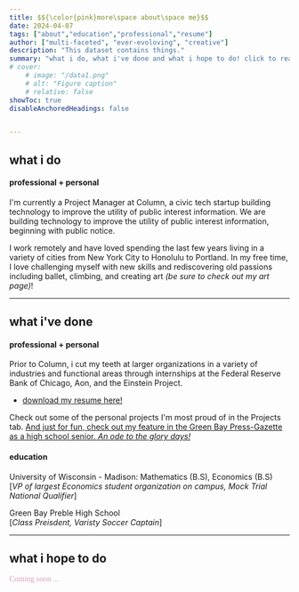 ```yaml
---
title: $${\color{pink}more\space about\space me}$$ 
date: 2024-04-07
tags: ["about","education","professional","resume"]
author: ["multi-faceted", "ever-evoloving", "creative"]
description: "This dataset contains things."
summary: "what i do, what i've done and what i hope to do! click to read... "
# cover:
    # image: "/data1.png"
    # alt: "Figure caption"
    # relative: false
showToc: true
disableAnchoredHeadings: false


---
```

## what i do
#### professional + personal
I'm currently a Project Manager at Column, a civic tech startup building technology to improve the utility of public interest information. We are building technology to improve the utility of public interest information, beginning with public notice.<br>

 I work remotely and have loved spending the last few years living in a variety of cities from New York City to Honolulu to Portland. In my free time, I love challenging myself with new skills and rediscovering old passions including ballet, climbing, and creating art *(be sure to check out my art page)*!


---

## what i've done 

#### professional + personal

Prior to Column, i cut my teeth at larger organizations in a variety of industries and functional areas through internships at the Federal Reserve Bank of Chicago, Aon, and the Einstein Project.
+ [download my resume here!](https://github.com/pmichaillat/stimulus-spending)

Check out some of the personal projects I'm most proud of in the Projects tab. [And just for fun, check out my feature in the Green Bay Press-Gazette as a high school senior. *An ode to the glory days!*](https://www.greenbaypressgazette.com/story/news/education/2017/05/28/ericka-brandsma-green-bay-preble-high-school/101555918/)

#### education 

University of Wisconsin - Madison:  Mathematics (B.S), Economics (B.S)  <br>
[*VP of largest Economics student organization on campus, Mock Trial National Qualifier*]

Green Bay Preble High School <br>
[*Class Preisdent, Varisty Soccer Captain*]

---


## what i hope to do
<span style="color: #DD9EC6; font-family: Sans Serif; font-size: 1em;">Coming soon ... </span>
